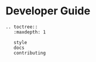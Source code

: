Developer Guide
===============

```eval_rst
.. toctree::
   :maxdepth: 1

   style
   docs
   contributing
```
